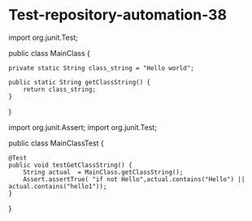 # Test-repository-automation-38

import org.junit.Test;

public class MainClass {

    private static String class_string = "Hello world";

    public static String getClassString() {
        return class_string;
    }
}



import org.junit.Assert;
import org.junit.Test;

public class MainClassTest {

    @Test
    public void testGetClassString() {
        String actual  = MainClass.getClassString();
        Assert.assertTrue( "if not Hello",actual.contains("Hello") || actual.contains("hello1"));
    }

}